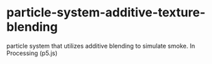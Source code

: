 # particle-system-additive-texture-blending
particle system that utilizes additive blending to simulate smoke. In Processing (p5.js)
